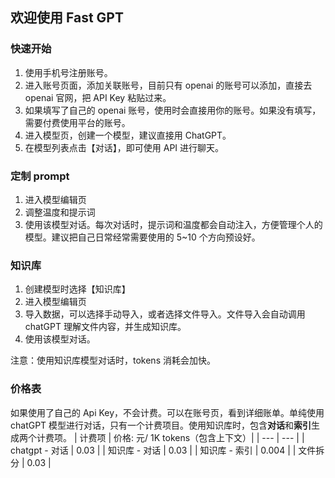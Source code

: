 ## 欢迎使用 Fast GPT


### 快速开始
1. 使用手机号注册账号。  
2. 进入账号页面，添加关联账号，目前只有 openai 的账号可以添加，直接去 openai 官网，把 API Key 粘贴过来。  
3. 如果填写了自己的 openai 账号，使用时会直接用你的账号。如果没有填写，需要付费使用平台的账号。
4. 进入模型页，创建一个模型，建议直接用 ChatGPT。    
5. 在模型列表点击【对话】，即可使用 API 进行聊天。  

### 定制 prompt

1. 进入模型编辑页  
2. 调整温度和提示词  
3. 使用该模型对话。每次对话时，提示词和温度都会自动注入，方便管理个人的模型。建议把自己日常经常需要使用的 5~10 个方向预设好。

### 知识库

1. 创建模型时选择【知识库】  
2. 进入模型编辑页  
3. 导入数据，可以选择手动导入，或者选择文件导入。文件导入会自动调用 chatGPT 理解文件内容，并生成知识库。  
4. 使用该模型对话。  

注意：使用知识库模型对话时，tokens 消耗会加快。  

### 价格表
如果使用了自己的 Api Key，不会计费。可以在账号页，看到详细账单。单纯使用 chatGPT 模型进行对话，只有一个计费项目。使用知识库时，包含**对话**和**索引**生成两个计费项。
| 计费项 | 价格: 元/ 1K tokens（包含上下文）|
| --- | --- | 
| chatgpt - 对话 | 0.03 |
| 知识库 - 对话 | 0.03 |
| 知识库 - 索引 | 0.004 |
| 文件拆分 | 0.03 |
